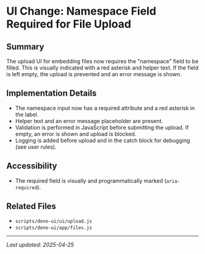 # UI Change: Namespace Field Required for File Upload

## Summary
The upload UI for embedding files now requires the "namespace" field to be filled. This is visually indicated with a red asterisk and helper text. If the field is left empty, the upload is prevented and an error message is shown.

## Implementation Details
- The namespace input now has a required attribute and a red asterisk in the label.
- Helper text and an error message placeholder are present.
- Validation is performed in JavaScript before submitting the upload. If empty, an error is shown and upload is blocked.
- Logging is added before upload and in the catch block for debugging (see user rules).

## Accessibility
- The required field is visually and programmatically marked (`aria-required`).

## Related Files
- `scripts/deno-ui/ui/upload.js`
- `scripts/deno-ui/app/files.js`

---

_Last updated: 2025-04-25_
